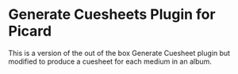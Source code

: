 # Generate Cuesheets Plugin for Picard

This is a version of the out of the box Generate Cuesheet plugin but modified to produce a cuesheet for each medium in an album.
